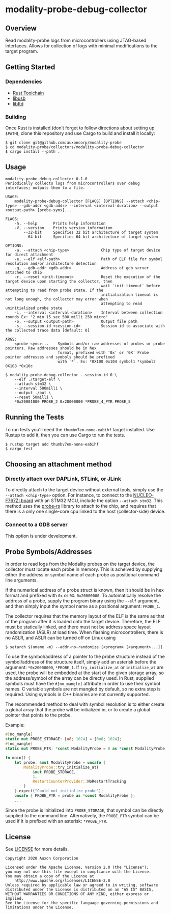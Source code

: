 # modality-probe-debug-collector

## Overview
Read modality-probe logs from microcontrollers using JTAG-based
interfaces. Allows for collection of logs with minimal modifications
to the target program.

## Getting Started

### Dependencies

* [Rust Toolchain](https://rustup.sh)
* [libusb](https://libusb.info/)
* [libftd](https://www.intra2net.com/en/developer/libftdi/)

### Building

Once Rust is installed (don’t forget to follow directions about
setting up `$PATH`), clone this repository and use Cargo to build and
install it locally:

```
$ git clone git@github.com:auxoncorp/modality-probe
$ cd modality-probe/collectors/modality-probe-debug-collector
$ cargo install --path .
```

## Usage

```
modality-probe-debug-collector 0.1.0
Periodically collects logs from microcontrollers over debug interfaces; outputs them to a file.

USAGE:
    modality-probe-debug-collector [FLAGS] [OPTIONS] --attach <chip-type> --gdb-addr <gdb-addr> --interval <interval-duration> --output <output-path> [probe-syms]...

FLAGS:
    -h, --help       Prints help information
    -V, --version    Prints version information
        --32-bit     Specifies 32 bit architecture of target system
        --64-bit     Specifies 64 bit architecture of target system

OPTIONS:
    -a, --attach <chip-type>              Chip type of target device for direct attachment
    -e, --elf <elf-path>                  Path of ELF file for symbol resolution and/or architecture detection
    -g, --gdb-addr <gdb-addr>             Address of gdb server attached to chip
    -r, --reset <init-timeout>            Reset the execution of the target device upon starting the collector, then
                                          wait `init-timeout` before attempting to read from probe state. If the
                                          initialization timeout is not long enough, the collector may error when
                                          attempting to read uninitialized probe state
    -i, --interval <interval-duration>    Interval between collection rounds Ex: "2 min 15 sec 500 milli 250 micro"
    -o, --output <output-path>            Output file path
    -s, --session-id <session-id>         Session id to associate with the collected trace data [default: 0]

ARGS:
    <probe-syms>...    Symbols and/or raw addresses of probes or probe pointers. Raw addresses should be in hex
                       format, prefixed with '0x' or '0X' Probe pointer addresses and symbols should be prefixed
                       with `*`. Ex: *0X100 0x104 symbol1 *symbol2 0X108 *0x10c
```

```shell
$ modality-probe-debug-collector --session-id 0 \
    --elf ./target-elf \
    --attach stm32 \
    --interval 500milli \
    --output ./out \
    --reset 50milli \
    *0x20001000 PROBE_2 0x20000000 *PROBE_4_PTR PROBE_5
```

## Running the Tests

To run tests you'll need the `thumbv7em-none-eabihf` target
installed. Use Rustup to add it, then you can use Cargo to run the
tests.

``` shell
$ rustup target add thumbv7em-none-eabihf
$ cargo test
```

## Choosing an attachment method

### Directly attach over DAPLink, STLink, or JLink

To directly attach to the target device without external tools, simply
use the `--attach <chip-type>` option. For instance, to connect to
the [NUCLEO-F767ZI
board](https://www.st.com/en/evaluation-tools/nucleo-f767zi.html) with
an STM32 MCU, include the option `--attach stm32`. This method uses
the [probe-rs](https://github.com/probe-rs/probe-rs) library to attach
to the chip, and requires that there is a only one single-core cpu
linked to the host (collector-side) device.

### Connect to a GDB server

This option is under development.

## Probe Symbols/Addresses

In order to read logs from the Modality probes on the target device,
the collector must locate each probe in memory. This is acheived by
supplying either the address or symbol name of each probe as
positional command line arguments.

If the numerical address of a probe struct is known, then it should be
in hex format and prefixed with `0x` or `0X`: `0x20000000`. To
automatically resolve the address of a probe, supply the program
binary using the `--elf` argument, and then simply input the symbol
name as a positional argument: `PROBE_1`.

The collector requires that the memory layout of the ELF is the same
as that of the program after it is loaded onto the target device.
Therefore, the ELF must be statically linked, and there must not be
address space layout randomization (ASLR) at load time. When flashing
microcontrollers, there is no ASLR, and ASLR can be turned off on
Linux using

```shell
$ setarch $(uname -m) --addr-no-randomize [<program> [<argument>...]]
```

To use the symbol/address of a pointer to the probe structure instead
of the symbol/address of the structure itself, simply add an asterisk
before the argument: `*0x20000000`, `*PROBE_1`. If `try_initialize_at`
or `initialize_at` are used, the probe will be embedded at the start
of the given storage array, so the address/symbol of the array can be
directly used. In Rust, supplied symbols must have the `#[no_mangle]`
attribute in order to use their symbol names. C variable symbols are
not mangled by default, so no extra step is required. Using symbols
in C++ binaries are not currently supported.

The recommended method to deal with symbol resolution is to either
create a global array that the probe will be initialized in, or to
create a global pointer that points to the probe.

Example:

```rust
#[no_mangle]
static mut PROBE_STORAGE: [u8; 1024] = [0u8; 1024];
#[no_mangle]
static mut PROBE_PTR: *const ModalityProbe = 0 as *const ModalityProbe;

fn main() {
    let probe: &mut ModalityProbe = unsafe {
        ModalityProbe::try_initialize_at(
            &mut PROBE_STORAGE,
            1,
            RestartCounterProvider::NoRestartTracking
        )
    }.expect("Could not initialize probe");
    unsafe { PROBE_PTR = probe as *const ModalityProbe };
    ...
```

Since the probe is initialized into `PROBE_STORAGE`, that symbol can
be directly supplied to the command line. Alternatively, the
`PROBE_PTR` symbol can be used if it is prefixed with an asterisk:
`*PROBE_PTR`.

## License

See [LICENSE](../../LICENSE) for more details.

```
Copyright 2020 Auxon Corporation

Licensed under the Apache License, Version 2.0 (the "License");
you may not use this file except in compliance with the License.
You may obtain a copy of the License at
    http://www.apache.org/licenses/LICENSE-2.0
Unless required by applicable law or agreed to in writing, software
distributed under the License is distributed on an "AS IS" BASIS,
WITHOUT WARRANTIES OR CONDITIONS OF ANY KIND, either express or implied.
See the License for the specific language governing permissions and
limitations under the License.
```
